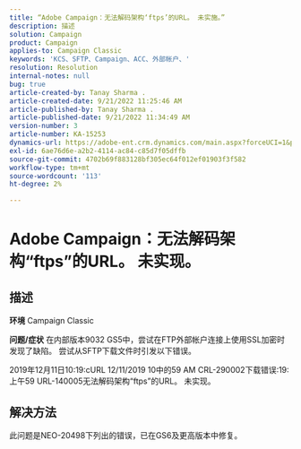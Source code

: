 ```yaml
---
title: “Adobe Campaign：无法解码架构‘ftps’的URL。 未实施。”
description: 描述
solution: Campaign
product: Campaign
applies-to: Campaign Classic
keywords: 'KCS、SFTP、Campaign、ACC、外部帐户、'
resolution: Resolution
internal-notes: null
bug: true
article-created-by: Tanay Sharma .
article-created-date: 9/21/2022 11:25:46 AM
article-published-by: Tanay Sharma .
article-published-date: 9/21/2022 11:34:49 AM
version-number: 3
article-number: KA-15253
dynamics-url: https://adobe-ent.crm.dynamics.com/main.aspx?forceUCI=1&pagetype=entityrecord&etn=knowledgearticle&id=6ac94522-a039-ed11-9db1-002248086735
exl-id: 6ae76d6e-a2b2-4114-ac84-c85d7f05dffb
source-git-commit: 4702b69f883128bf305ec64f012ef01903f3f582
workflow-type: tm+mt
source-wordcount: '113'
ht-degree: 2%

---
```


# Adobe Campaign：无法解码架构“ftps”的URL。 未实现。

## 描述

<b>环境</b>
Campaign Classic


<b>问题/症状</b>
在内部版本9032 GS5中，尝试在FTP外部帐户连接上使用SSL加密时发现了缺陷。 尝试从SFTP下载文件时引发以下错误。

2019年12月11日10:19:cURL 12/11/2019 10中的59 AM CRL-290002下载错误:19:上午59 URL-140005无法解码架构“ftps”的URL。 未实现。




## 解决方法


此问题是NEO-20498下列出的错误，已在GS6及更高版本中修复。
